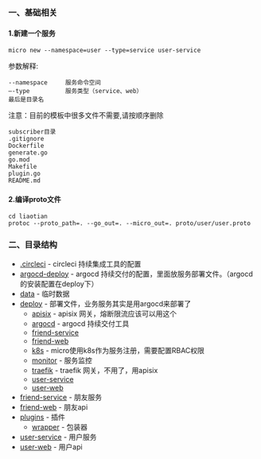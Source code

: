 ### 一、基础相关

#### 1.新建一个服务
~~~~
micro new --namespace=user --type=service user-service
~~~~
参数解释:
~~~~
--namespace     服务命令空间
–-type          服务类型（service、web）
最后是目录名
~~~~
注意：目前的模板中很多文件不需要,请按顺序删除 
~~~~
subscriber目录
.gitignore
Dockerfile
generate.go
go.mod
Makefile
plugin.go
README.md
~~~~
#### 2.编译proto文件
~~~~
cd liaotian
protoc --proto_path=. --go_out=. --micro_out=. proto/user/user.proto
~~~~

### 二、目录结构
- [.circleci](https://github.com/csh995426531/liaotian/tree/master/.circleci) - circleci 持续集成工具的配置
- [argocd-deploy](https://github.com/csh995426531/liaotian/tree/master/argocd-deploy) - argocd 持续交付的配置，里面放服务部署文件。（argocd的安装配置在deploy下）
- [data](#data) - 临时数据
- [deploy](https://github.com/csh995426531/liaotian/tree/master/deploy) - 部署文件，业务服务其实是用argocd来部署了
  - [apisix](https://github.com/csh995426531/liaotian/tree/master/deploy/apisix) - apisix 网关，熔断限流应该可以用这个
  - [argocd](https://github.com/csh995426531/liaotian/tree/master/deploy/argocd) - argocd 持续交付工具
  - [friend-service](https://github.com/csh995426531/liaotian/tree/master/deploy/friend-service)
  - [friend-web](https://github.com/csh995426531/liaotian/tree/master/deploy/friend-web)
  - [k8s](https://github.com/csh995426531/liaotian/tree/master/deploy/k8s) - micro使用k8s作为服务注册，需要配置RBAC权限
  - [monitor](https://github.com/csh995426531/liaotian/tree/master/deploy/monitor) - 服务监控
  - [traefik](https://github.com/csh995426531/liaotian/tree/master/deploy/traefik) - traefik 网关，不用了，用apisix
  - [user-service](https://github.com/csh995426531/liaotian/tree/master/deploy/user-service)
  - [user-web](https://github.com/csh995426531/liaotian/tree/master/deploy/user-web)
- [friend-service](#) - 朋友服务
- [friend-web](#) - 朋友api
- [plugins](#) - 插件
  - [wrapper](https://github.com/csh995426531/liaotian/tree/master/plugins/wrapper) - 包装器
- [user-service](#) - 用户服务
- [user-web](#) - 用户api